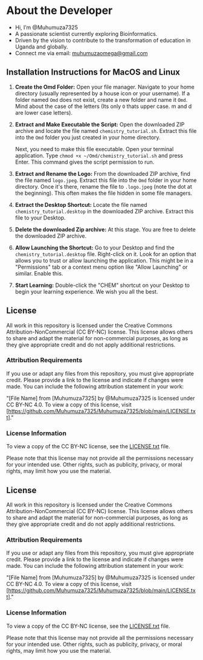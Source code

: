 # About the Developer

- Hi, I’m @Muhumuza7325
- A passionate scientist currently exploring Bioinformatics.
- Driven by the vision to contribute to the transformation of education in Uganda and globally.
- Connect me via email: muhumuzaomega@gmail.com

## Installation Instructions for MacOS and Linux

1.  **Create the Omd Folder:**
    Open your file manager. Navigate to your home directory (usually represented by a house icon or your username). If a folder named `Omd` does not exist, create a new folder and name it `Omd`. Mind about the case of the letters (Its only `O` thats upper case. m and d are lower case letters).

2.  **Extract and Make Executable the Script:**
    Open the downloaded ZIP archive and locate the file named `chemistry_tutorial.sh`. Extract this file into the `Omd` folder you just created in your home directory.

    Next, you need to make this file executable. Open your terminal application. Type `chmod +x ~/Omd/chemistry_tutorial.sh` and press Enter. This command gives the script permission to run.

3.  **Extract and Rename the Logo:**
    From the downloaded ZIP archive, find the file named `logo.jpeg`. Extract this file into the `Omd` folder in your home directory. Once it's there, rename the file to `.logo.jpeg` (note the dot at the beginning). This often makes the file hidden in some file managers.

4.  **Extract the Desktop Shortcut:**
    Locate the file named `chemistry_tutorial.desktop` in the downloaded ZIP archive. Extract this file to your Desktop.
    
5.  **Delete the downloaded Zip archive:**
    At this stage. You are free to delete the downloaded ZIP archive.

6.  **Allow Launching the Shortcut:**
    Go to your Desktop and find the `chemistry_tutorial.desktop` file. Right-click on it. Look for an option that allows you to trust or allow launching the application. This might be in a "Permissions" tab or a context menu option like "Allow Launching" or similar. Enable this.

7.  **Start Learning:**
    Double-click the "CHEM" shortcut on your Desktop to begin your learning experience. We wish you all the best.


## License

All work in this repository is licensed under the Creative Commons Attribution-NonCommercial (CC BY-NC) license. This license allows others to share and adapt the material for non-commercial purposes, as long as they give appropriate credit and do not apply additional restrictions.

### Attribution Requirements

If you use or adapt any files from this repository, you must give appropriate credit. Please provide a link to the license and indicate if changes were made. You can include the following attribution statement in your work:

"[File Name] from [Muhumuza7325] by @Muhumuza7325 is licensed under CC BY-NC 4.0. To view a copy of this license, visit [https://github.com/Muhumuza7325/Muhumuza7325/blob/main/LICENSE.txt]."

### License Information

To view a copy of the CC BY-NC license, see the [LICENSE.txt](LICENSE.txt) file.

Please note that this license may not provide all the permissions necessary for your intended use. Other rights, such as publicity, privacy, or moral rights, may limit how you use the material.


## License

All work in this repository is licensed under the Creative Commons Attribution-NonCommercial (CC BY-NC) license. This license allows others to share and adapt the material for non-commercial purposes, as long as they give appropriate credit and do not apply additional restrictions.

### Attribution Requirements

If you use or adapt any files from this repository, you must give appropriate credit. Please provide a link to the license and indicate if changes were made. You can include the following attribution statement in your work:

"[File Name] from [Muhumuza7325] by @Muhumuza7325 is licensed under CC BY-NC 4.0. To view a copy of this license, visit [https://github.com/Muhumuza7325/Muhumuza7325/blob/main/LICENSE.txt]."

### License Information

To view a copy of the CC BY-NC license, see the [LICENSE.txt](LICENSE.txt) file.

Please note that this license may not provide all the permissions necessary for your intended use. Other rights, such as publicity, privacy, or moral rights, may limit how you use the material.
